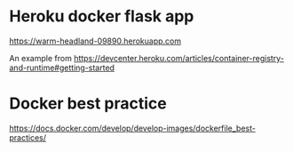 # Heroku docker flask app

https://warm-headland-09890.herokuapp.com

An example from https://devcenter.heroku.com/articles/container-registry-and-runtime#getting-started

# Docker best practice
https://docs.docker.com/develop/develop-images/dockerfile_best-practices/

